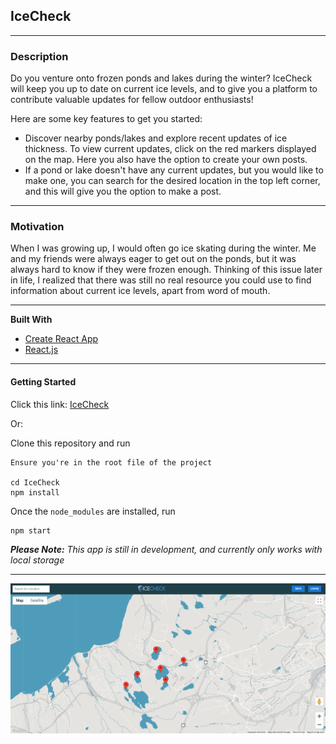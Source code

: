 ## IceCheck

---

### **Description**

Do you venture onto frozen ponds and lakes during the winter? IceCheck will keep you up to date on current ice levels, and to give you a platform to contribute valuable updates for fellow outdoor enthusiasts!

Here are some key features to get you started:
* Discover nearby ponds/lakes and explore recent updates of ice thickness. To view current updates, click on the red markers displayed on the map. Here you also have the option to create your own posts.
* If a pond or lake doesn't have any current updates, but you would like to make one, you can search for the desired location in the top left corner, and this will give you the option to make a post.


---

### **Motivation**

When I was growing up, I would often go ice skating during the winter. Me and my friends were always eager to get out on the ponds, but it was always hard to know if they were frozen enough. Thinking of this issue later in life, I realized that there was still no real resource you could use to find information about current ice levels, apart from word of mouth. 

---

**Built With**

- [Create React App](https://reactjs.org/docs/create-a-new-react-app.html)
- [React.js](https://reactjs.org/)

---

#### **Getting Started**

Click this link: [IceCheck](https://btremb.github.io/IceCheck/)

Or:

Clone this repository and run

    Ensure you're in the root file of the project

    cd IceCheck
    npm install

Once the `node_modules` are installed, run

    npm start

_**Please Note:** This app is still in development, and currently only works with local storage_

---





![](IceCheckScreenshot.png)


